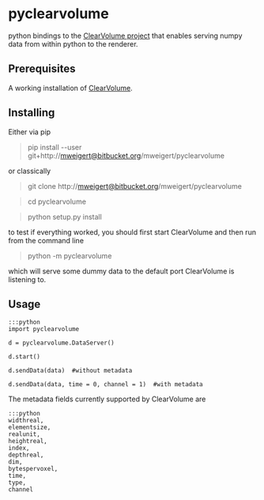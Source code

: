 # pyclearvolume

python bindings to the [ClearVolume project](https://bitbucket.org/royerloic/clearvolume) that enables serving numpy data from within python to the renderer.  

## Prerequisites

A working installation of [ClearVolume](https://bitbucket.org/royerloic/clearvolume).


## Installing


Either via pip

> pip install --user git+http://mweigert@bitbucket.org/mweigert/pyclearvolume

or classically

> git clone http://mweigert@bitbucket.org/mweigert/pyclearvolume

> cd pyclearvolume

> python setup.py install


to test if everything worked, you should first start ClearVolume and then run from the command line   

> python -m pyclearvolume

which will serve some dummy data to the default port ClearVolume is listening to.


## Usage


    :::python 
	import pyclearvolume
	
	d = pyclearvolume.DataServer()

	d.start()

	d.sendData(data)  #without metadata
	
	d.sendData(data, time = 0, channel = 1)  #with metadata
    

The metadata fields currently supported by ClearVolume are

	:::python
	widthreal,
	elementsize,
	realunit,
	heightreal,
    index,
	depthreal,
	dim,
	bytespervoxel,
	time,
	type,
	channel